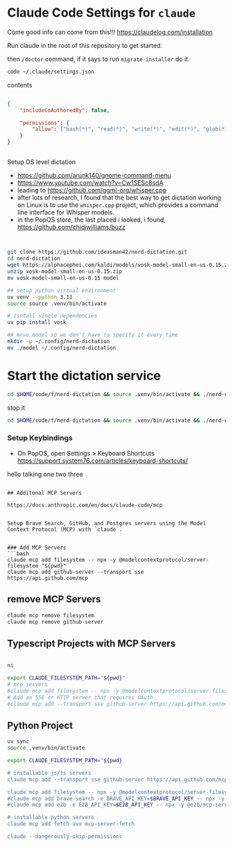 # Claude Code Settings for `claude`


Come good info can come from this!!! https://claudelog.com/installation


Run claude in the root of this repository to get started.

then `/doctor` command, if it says to run `migrate-installer` do it. 



```bash
code ~/.claude/settings.json
```
contents

```json

{
    "includeCoAuthoredBy": false,

    "permissions": {
        "allow": ["bash(*)", "read(*)", "write(*)", "edit(*)", "glob(*)", "grep(*)", "task(*)", "websearch(*)"]
    }
}
```
## 

Setup OS level dictation 

- https://github.com/arunk140/gnome-command-menu
- https://www.youtube.com/watch?v=Cw1SESc8sdA
- leading to https://github.com/ggml-org/whisper.cpp
- after lots of research, I found that the best way to get dictation working on Linux is to use the `whisper.cpp` project, which provides a command line interface for Whisper models.
- in the PopOS store, the last placed i looked, i found, https://github.com/chidiwilliams/buzz



```bash 


git clone https://github.com/ideasman42/nerd-dictation.git
cd nerd-dictation
wget https://alphacephei.com/kaldi/models/vosk-model-small-en-us-0.15.zip
unzip vosk-model-small-en-us-0.15.zip
mv vosk-model-small-en-us-0.15 model

## setup python virtual environment
uv venv --python 3.11
source source .venv/bin/activate

# isntall single dependencies
uv pip install vosk 

## move model so we don't have to specify it every time
mkdir -p ~/.config/nerd-dictation
mv ./model ~/.config/nerd-dictation
```

# Start the dictation service

```bash
cd $HOME/code/f/nerd-dictation && source .venv/bin/activate && ./nerd-dictation begin &
```

stop it

```bash
cd $HOME/code/f/nerd-dictation && source .venv/bin/activate && ./nerd-dictation end
```


### Setup Keybindings
- On PopOS, open Settings > Keyboard Shortcuts
    https://support.system76.com/articles/keyboard-shortcuts/

 hello talking one two three
```

## Additonal MCP Servers

https://docs.anthropic.com/en/docs/claude-code/mcp


Setup Brave Search, GitHub, and Postgres servers using the Model Context Protocol (MCP) with `claude`.


### Add MCP Servers
```bash
claude mcp add filesystem -- npx -y @modelcontextprotocol/server-filesystem "${pwd}"
claude mcp add github-server --transport sse https://api.github.com/mcp

```


## remove MCP Servers

```bash
claude mcp remove filesystem
claude mcp remove github-server
```


## Typescript Projects with MCP Servers


```bash

ni

export CLAUDE_FILESYSTEM_PATH="${pwd}"
# mcp servers
#claude mcp add filesystem -- npx -y @modelcontextprotocol/server-filesystem "$CLAUDE_FILESYSTEM_PATH"
# Add an SSE or HTTP server that requires OAuth
#claude mcp add --transport sse github-server https://api.github.com/mcp

```





## Python Project



```bash
uv sync
source .venv/bin/activate

export CLAUDE_FILESYSTEM_PATH="${pwd}

# installable js/ts servers
claude mcp add --transport sse github-server https://api.github.com/mcp

claude mcp add filesystem -- npx -y @modelcontextprotocol/server-filesystem "${pwd}"
#claude mcp add brave-search -e BRAVE_API_KEY=$BRAVE_API_KEY -- npx -y @modelcontextprotocol/server-brave-search
#claude mcp add e2b -e E2B_API_KEY=$E2B_API_KEY -- npx -y @e2b/mcp-server 

# installable python servers
claude mcp add fetch uvx mcp-server-fetch

claude --dangerously-skip-permissions


```


